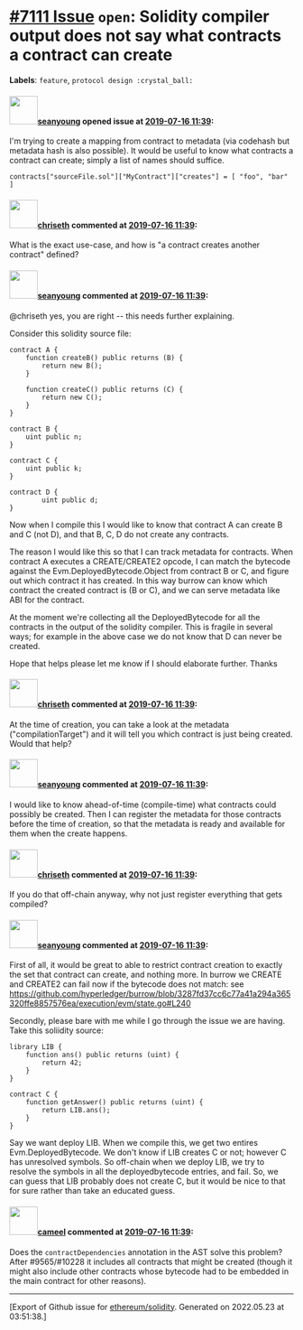 # [\#7111 Issue](https://github.com/ethereum/solidity/issues/7111) `open`: Solidity compiler output does not say what contracts a contract can create 
**Labels**: `feature`, `protocol design :crystal_ball:`


#### <img src="https://avatars.githubusercontent.com/u/816900?u=f603fe3248cb6a331b36e86cf866ffd55c960008&v=4" width="50">[seanyoung](https://github.com/seanyoung) opened issue at [2019-07-16 11:39](https://github.com/ethereum/solidity/issues/7111):

I'm trying to create a mapping from contract to metadata (via codehash but metadata hash is also possible). It would be useful to know what contracts a contract can create; simply a list of names should suffice.

`contracts["sourceFile.sol"]["MyContract"]["creates"] = [ "foo", "bar" ]`

#### <img src="https://avatars.githubusercontent.com/u/9073706?v=4" width="50">[chriseth](https://github.com/chriseth) commented at [2019-07-16 11:39](https://github.com/ethereum/solidity/issues/7111#issuecomment-511802181):

What is the exact use-case, and how is "a contract creates another contract" defined?

#### <img src="https://avatars.githubusercontent.com/u/816900?u=f603fe3248cb6a331b36e86cf866ffd55c960008&v=4" width="50">[seanyoung](https://github.com/seanyoung) commented at [2019-07-16 11:39](https://github.com/ethereum/solidity/issues/7111#issuecomment-511809100):

@chriseth yes, you are right -- this needs further explaining.

Consider this solidity source file:
```
contract A {
	function createB() public returns (B) {
		return new B();
	}

	function createC() public returns (C) {
		return new C();
	}
}

contract B {
	uint public n;
}

contract C {
	uint public k;
}

contract D {
        uint public d;
}
```
Now when I compile this I would like to know that contract A can create B and C (not D), and that B, C, D do not create any contracts.

The reason I would like this so that I can track metadata for contracts. When contract A executes a CREATE/CREATE2 opcode, I can match the bytecode against the Evm.DeployedBytecode.Object from contract B or C, and figure out which contract it has created. In this way burrow can know which contract the created contract is (B or C), and we can serve metadata like ABI for the contract.

At the moment we're collecting all the DeployedBytecode for all the contracts in the output of the solidity  compiler. This is fragile in several ways; for example in the above case we do not know that D can never be created.

Hope that helps please let me know if I should elaborate further. Thanks

#### <img src="https://avatars.githubusercontent.com/u/9073706?v=4" width="50">[chriseth](https://github.com/chriseth) commented at [2019-07-16 11:39](https://github.com/ethereum/solidity/issues/7111#issuecomment-511814880):

At the time of creation, you can take a look at the metadata ("compilationTarget") and it will tell you which contract is just being created. Would that help?

#### <img src="https://avatars.githubusercontent.com/u/816900?u=f603fe3248cb6a331b36e86cf866ffd55c960008&v=4" width="50">[seanyoung](https://github.com/seanyoung) commented at [2019-07-16 11:39](https://github.com/ethereum/solidity/issues/7111#issuecomment-511819233):

I would like to know ahead-of-time (compile-time) what contracts could possibly be created. Then I can register the metadata for those contracts before the time of creation, so that the metadata is ready and available for them when the create happens.

#### <img src="https://avatars.githubusercontent.com/u/9073706?v=4" width="50">[chriseth](https://github.com/chriseth) commented at [2019-07-16 11:39](https://github.com/ethereum/solidity/issues/7111#issuecomment-511839196):

If you do that off-chain anyway, why not just register everything that gets compiled?

#### <img src="https://avatars.githubusercontent.com/u/816900?u=f603fe3248cb6a331b36e86cf866ffd55c960008&v=4" width="50">[seanyoung](https://github.com/seanyoung) commented at [2019-07-16 11:39](https://github.com/ethereum/solidity/issues/7111#issuecomment-512549326):

First of all,  it would be great to able to restrict contract creation to exactly the set that contract can create, and nothing more. In burrow we CREATE and CREATE2 can fail now if the bytecode does not match: see https://github.com/hyperledger/burrow/blob/3287fd37cc6c77a41a294a365320ffe8857576ea/execution/evm/state.go#L240

Secondly, please bare with me while I go through the issue we are having. Take this soliidity source:

```
library LIB {
	function ans() public returns (uint) {
		return 42;
	}
}

contract C {
	function getAnswer() public returns (uint) {
		return LIB.ans();
	}
}
```
Say we want deploy LIB. When we compile this, we get two entires Evm.DeployedBytecode. We don't know if LIB creates C or not; however C has unresolved symbols. So off-chain when we deploy LIB, we try to resolve the symbols in all the deployedbytecode entries, and fail. So, we can guess that LIB probably does not create C, but it would be nice to that for sure rather than take an educated guess.

#### <img src="https://avatars.githubusercontent.com/u/137030?v=4" width="50">[cameel](https://github.com/cameel) commented at [2019-07-16 11:39](https://github.com/ethereum/solidity/issues/7111#issuecomment-916957390):

Does the `contractDependencies` annotation in the AST solve this problem? After  #9565/#10228 it includes all contracts that might be created (though it might also include other contracts whose bytecode had to be embedded in the main contract for other reasons).


-------------------------------------------------------------------------------



[Export of Github issue for [ethereum/solidity](https://github.com/ethereum/solidity). Generated on 2022.05.23 at 03:51:38.]
